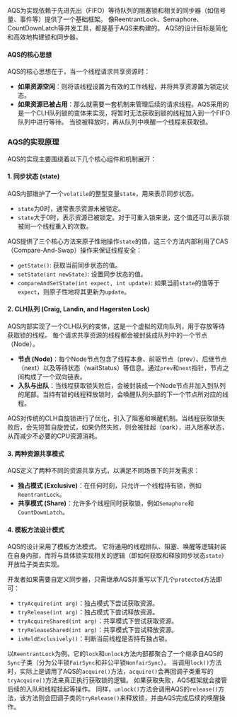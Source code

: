 
AQS为实现依赖于先进先出（FIFO）等待队列的阻塞锁和相关的同步器（如信号量、事件等）提供了一个基础框架。 像ReentrantLock、Semaphore、CountDownLatch等并发工具，都是基于AQS来构建的。 AQS的设计目标是简化和高效地构建锁和同步器。

#### AQS的核心思想

AQS的核心思想在于，当一个线程请求共享资源时：
*   **如果资源空闲**：则将该线程设置为有效的工作线程，并将共享资源置为锁定状态。
*   **如果资源已被占用**：那么就需要一套机制来管理后续的请求线程。AQS采用的是一个CLH队列锁的变体来实现，将暂时无法获取到锁的线程加入到一个FIFO队列中进行等待。 当锁被释放时，再从队列中唤醒一个线程来获取锁。

### AQS的实现原理

AQS的实现主要围绕着以下几个核心组件和机制展开：

#### 1. 同步状态 (state)

AQS内部维护了一个`volatile`的整型变量`state`，用来表示同步状态。
*   `state`为0时，通常表示资源未被锁定。
*   `state`大于0时，表示资源已被锁定。对于可重入锁来说，这个值还可以表示锁被同一个线程重入的次数。

AQS提供了三个核心方法来原子性地操作`state`的值，这三个方法内部利用了CAS（Compare-And-Swap）操作来保证线程安全：
*   `getState()`: 获取当前同步状态的值。
*   `setState(int newState)`: 设置同步状态的值。
*   `compareAndSetState(int expect, int update)`: 如果当前`state`的值等于`expect`，则原子性地将其更新为`update`。

#### 2. CLH队列 (Craig, Landin, and Hagersten Lock)

AQS内部实现了一个CLH队列的变体，这是一个虚拟的双向队列，用于存放等待获取锁的线程。 每个请求共享资源的线程都会被封装成队列中的一个节点（Node）。

*   **节点 (Node)**：每个Node节点包含了线程本身、前驱节点（prev）、后继节点（next）以及等待状态（waitStatus）等信息。通过`prev`和`next`指针，节点之间构成了一个双向链表。
*   **入队与出队**：当线程获取锁失败后，会被封装成一个Node节点并加入到队列的尾部。当持有锁的线程释放锁时，会唤醒队列头部的下一个节点所对应的线程。

AQS对传统的CLH自旋锁进行了优化，引入了阻塞和唤醒机制。当线程获取锁失败后，会先短暂自旋尝试，如果仍然失败，则会被挂起（park），进入阻塞状态，从而减少不必要的CPU资源消耗。

#### 3. 两种资源共享模式

AQS定义了两种不同的资源共享方式，以满足不同场景下的并发需求：

*   **独占模式 (Exclusive)**：在任何时刻，只允许一个线程持有锁，例如`ReentrantLock`。
*   **共享模式 (Share)**：允许多个线程同时获取锁，例如`Semaphore`和`CountDownLatch`。

#### 4. 模板方法设计模式

AQS的设计采用了模板方法模式。 它将通用的线程排队、阻塞、唤醒等逻辑封装在自身内部，而将与具体锁实现相关的逻辑（即如何获取和释放同步状态`state`）开放给子类去实现。

开发者如果需要自定义同步器，只需继承AQS并重写以下几个`protected`方法即可：

*   `tryAcquire(int arg)`：独占模式下尝试获取资源。
*   `tryRelease(int arg)`：独占模式下尝试释放资源。
*   `tryAcquireShared(int arg)`：共享模式下尝试获取资源。
*   `tryReleaseShared(int arg)`：共享模式下尝试释放资源。
*   `isHeldExclusively()`：判断当前线程是否持有独占锁。

以`ReentrantLock`为例，它的`lock`和`unlock`方法内部都聚合了一个继承自AQS的`Sync`子类（分为公平锁`FairSync`和非公平锁`NonfairSync`）。 当调用`lock()`方法时，实际上是调用了AQS的`acquire()`方法，`acquire()`会再回调子类重写的`tryAcquire()`方法来真正执行获取锁的逻辑。 如果获取失败，AQS框架就会接管后续的入队和线程挂起等操作。 同样，`unlock()`方法会调用AQS的`release()`方法，该方法则会回调子类的`tryRelease()`来释放锁，并由AQS完成后续的唤醒操作。